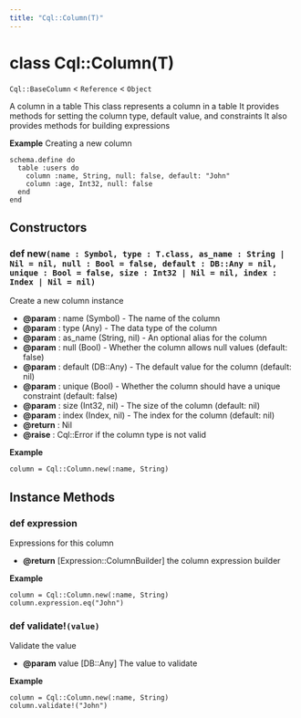 ```yaml
---
title: "Cql::Column(T)"
---
```


# class Cql::Column(T)

`Cql::BaseColumn` < `Reference` < `Object`

A column in a table
This class represents a column in a table
It provides methods for setting the column type, default value, and constraints
It also provides methods for building expressions

**Example** Creating a new column

```crystal
schema.define do
  table :users do
    column :name, String, null: false, default: "John"
    column :age, Int32, null: false
  end
end
```

## Constructors

### def new`(name : Symbol, type : T.class, as_name : String | Nil = nil, null : Bool = false, default : DB::Any = nil, unique : Bool = false, size : Int32 | Nil = nil, index : Index | Nil = nil)`

Create a new column instance

- **@param** : name (Symbol) - The name of the column
- **@param** : type (Any) - The data type of the column
- **@param** : as_name (String, nil) - An optional alias for the column
- **@param** : null (Bool) - Whether the column allows null values (default: false)
- **@param** : default (DB::Any) - The default value for the column (default: nil)
- **@param** : unique (Bool) - Whether the column should have a unique constraint (default: false)
- **@param** : size (Int32, nil) - The size of the column (default: nil)
- **@param** : index (Index, nil) - The index for the column (default: nil)
- **@return** : Nil
- **@raise** : Cql::Error if the column type is not valid

**Example**

```crystal
column = Cql::Column.new(:name, String)
```

## Instance Methods

### def expression

Expressions for this column

- **@return** [Expression::ColumnBuilder] the column expression builder

**Example**

```crystal
column = Cql::Column.new(:name, String)
column.expression.eq("John")
```

### def validate!`(value)`

Validate the value

- **@param** value [DB::Any] The value to validate

**Example**

```crystal
column = Cql::Column.new(:name, String)
column.validate!("John")
```
